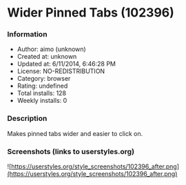 # Wider Pinned Tabs (102396)

### Information
- Author: aimo (unknown)
- Created at: unknown
- Updated at: 6/11/2014, 6:46:28 PM
- License: NO-REDISTRIBUTION
- Category: browser
- Rating: undefined
- Total installs: 128
- Weekly installs: 0


### Description
Makes pinned tabs wider and easier to click on.


### Screenshots (links to userstyles.org)
![https://userstyles.org/style_screenshots/102396_after.png](https://userstyles.org/style_screenshots/102396_after.png)


